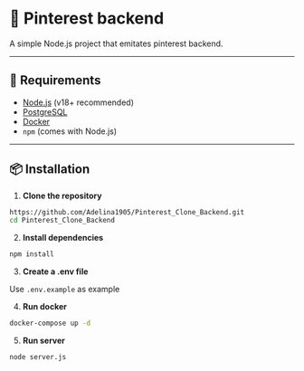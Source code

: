 # 📘 Pinterest backend 

A simple Node.js project that emitates pinterest backend.

---

## 🔧 Requirements

- [Node.js](https://nodejs.org/) (v18+ recommended)
- [PostgreSQL](https://www.postgresql.org/)
- [Docker](https://www.docker.com/products/docker-desktop/)
- `npm` (comes with Node.js)

---

## 📦 Installation

1. **Clone the repository**
  ```bash
  https://github.com/Adelina1905/Pinterest_Clone_Backend.git
  cd Pinterest_Clone_Backend
  ```

2. **Install dependencies**
  ```bash
  npm install
  ```

3. **Create a .env file**

  Use `.env.example` as example

4. **Run docker**
  ```bash
  docker-compose up -d
  ```

5. **Run server**
  ```bash
  node server.js
  ```
  
